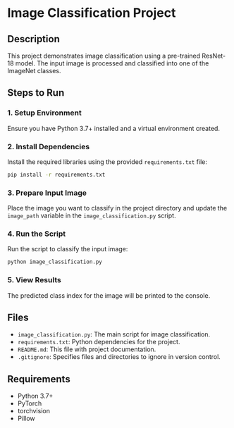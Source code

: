 
# Image Classification Project

## Description
This project demonstrates image classification using a pre-trained ResNet-18 model. The input image is processed and classified into one of the ImageNet classes.

## Steps to Run

### 1. Setup Environment
Ensure you have Python 3.7+ installed and a virtual environment created.

### 2. Install Dependencies
Install the required libraries using the provided `requirements.txt` file:
```bash
pip install -r requirements.txt
```

### 3. Prepare Input Image
Place the image you want to classify in the project directory and update the `image_path` variable in the `image_classification.py` script.

### 4. Run the Script
Run the script to classify the input image:
```bash
python image_classification.py
```

### 5. View Results
The predicted class index for the image will be printed to the console.

## Files
- `image_classification.py`: The main script for image classification.
- `requirements.txt`: Python dependencies for the project.
- `README.md`: This file with project documentation.
- `.gitignore`: Specifies files and directories to ignore in version control.

## Requirements
- Python 3.7+
- PyTorch
- torchvision
- Pillow
